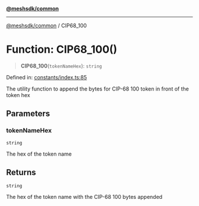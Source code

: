 [**@meshsdk/common**](../README.md)

***

[@meshsdk/common](../globals.md) / CIP68\_100

# Function: CIP68\_100()

> **CIP68\_100**(`tokenNameHex`): `string`

Defined in: [constants/index.ts:85](https://github.com/MeshJS/mesh/blob/1abde1553cbd7cf2cf4e40197fc0de9e4a7d0f49/packages/mesh-common/src/constants/index.ts#L85)

The utility function to append the bytes for CIP-68 100 token in front of the token hex

## Parameters

### tokenNameHex

`string`

The hex of the token name

## Returns

`string`

The hex of the token name with the CIP-68 100 bytes appended
